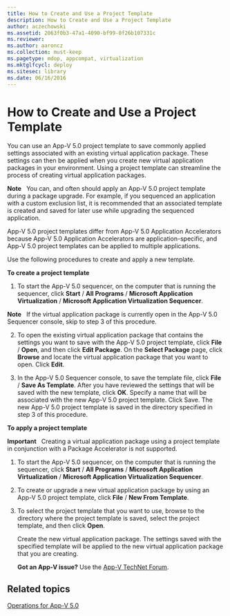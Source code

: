 ```yaml
---
title: How to Create and Use a Project Template
description: How to Create and Use a Project Template
author: aczechowski
ms.assetid: 2063f0b3-47a1-4090-bf99-0f26b107331c
ms.reviewer:
ms.author: aaroncz
ms.collection: must-keep
ms.pagetype: mdop, appcompat, virtualization
ms.mktglfcycl: deploy
ms.sitesec: library
ms.date: 06/16/2016
---
```



# How to Create and Use a Project Template


You can use an App-V 5.0 project template to save commonly applied settings associated with an existing virtual application package. These settings can then be applied when you create new virtual application packages in your environment. Using a project template can streamline the process of creating virtual application packages.

**Note**  
You can, and often should apply an App-V 5.0 project template during a package upgrade. For example, if you sequenced an application with a custom exclusion list, it is recommended that an associated template is created and saved for later use while upgrading the sequenced application.

App-V 5.0 project templates differ from App-V 5.0 Application Accelerators because App-V 5.0 Application Accelerators are application-specific, and App-V 5.0 project templates can be applied to multiple applications.

Use the following procedures to create and apply a new template.

**To create a project template**

1.  To start the App-V 5.0 sequencer, on the computer that is running the sequencer, click **Start** / **All Programs** / **Microsoft Application Virtualization** / **Microsoft Application Virtualization Sequencer**.

**Note**  
    If the virtual application package is currently open in the App-V 5.0 Sequencer console, skip to step 3 of this procedure.

2. To open the existing virtual application package that contains the settings you want to save with the App-V 5.0 project template, click **File** / **Open**, and then click **Edit Package**. On the **Select Package** page, click **Browse** and locate the virtual application package that you want to open. Click **Edit**.

3. In the App-V 5.0 Sequencer console, to save the template file, click **File** / **Save As Template**. After you have reviewed the settings that will be saved with the new template, click **OK**. Specify a name that will be associated with the new App-V 5.0 project template. Click Save.
   The new App-V 5.0 project template is saved in the directory specified in step 3 of this procedure.

**To apply a project template**

**Important**  
    Creating a virtual application package using a project template in conjunction with a Package Accelerator is not supported.

1.  To start the App-V 5.0 sequencer, on the computer that is running the sequencer, click **Start** / **All Programs** / **Microsoft Application Virtualization** / **Microsoft Application Virtualization Sequencer**.

2.  To create or upgrade a new virtual application package by using an App-V 5.0 project template, click **File** / **New From Template**.

3.  To select the project template that you want to use, browse to the directory where the project template is saved, select the project template, and then click **Open**.

    Create the new virtual application package. The settings saved with the specified template will be applied to the new virtual application package that you are creating.

    **Got an App-V issue?** Use the [App-V TechNet Forum](https://social.technet.microsoft.com/Forums/home?forum=mdopappv).

## Related topics


[Operations for App-V 5.0](operations-for-app-v-50.md)









